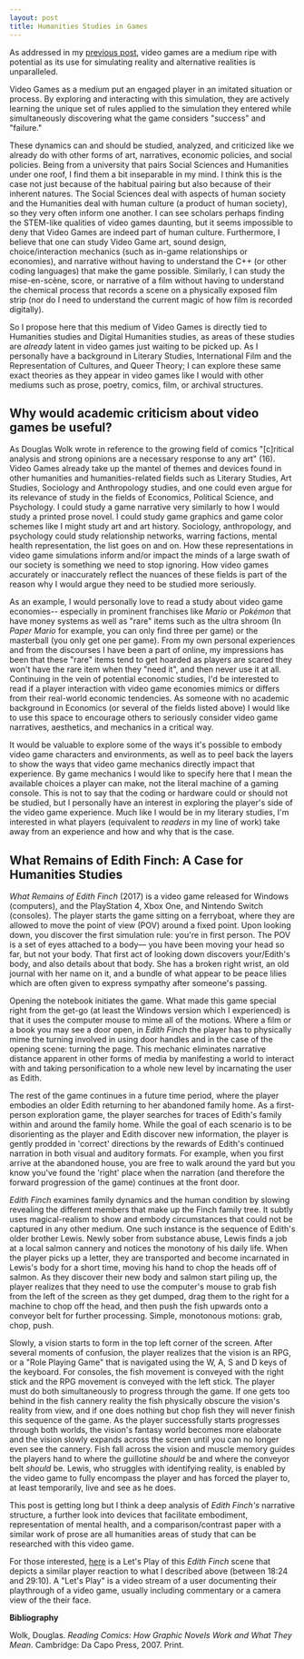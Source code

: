 ```yaml
---
layout: post
title: Humanities Studies in Games
---
```


As addressed in my [previous post](https://sojkowski.github.io/IDH-blog/2020/11/05/humanities-gaming-post.html), video games are a medium ripe with potential as its use for simulating reality and alternative realities is unparalleled. 


Video Games as a medium put an engaged player in an imitated situation or process. By exploring and interacting with this simulation, they are actively learning the unique set of rules applied to the simulation they entered while simultaneously discovering what the game considers "success" and "failure."

These dynamics can and should be studied, analyzed, and criticized like we already do with other forms of art, narratives, economic policies, and social policies. Being from a university that pairs Social Sciences and Humanities under one roof, I find them a bit inseparable in my mind. I think this is the case not just because of the habitual pairing but also because of their inherent natures. The Social Sciences deal with aspects of human society and the Humanities deal with human culture (a product of human society), so they very often inform one another. I can see scholars perhaps finding the STEM-like qualities of video games daunting, but it seems impossible to deny that Video Games are indeed part of human culture. Furthermore, I believe that one can study Video Game art, sound design, choice/interaction mechanics (such as in-game relationships or economies), and narrative without having to understand the C++ (or other coding languages) that make the game possible. Similarly, I can study the mise-en-scène, score, or narrative of a film without having to understand the chemical process that records a scene on a physically exposed film strip (nor do I need to understand the current magic of how film is recorded digitally).

So I propose here that this medium of Video Games is directly tied to Humanities studies and Digital Humanities studies, as areas of these studies are _already_ latent in video games just waiting to be picked up. As I personally have a background in Literary Studies, International Film and the Representation of Cultures, and Queer Theory; I can explore these same exact theories as they appear in video games like I would with other mediums such as prose, poetry, comics, film, or archival structures.

## Why would academic criticism about video games be useful?

As Douglas Wolk wrote in reference to the growing field of comics "[c]ritical analysis and strong opinions are a necessary response to any art" (16). Video Games already take up the mantel of themes and devices found in other humanities and humanities-related fields such as Literary Studies, Art Studies, Sociology and Anthropology studies, and one could even argue for its relevance of study in the fields of Economics, Political Science, and Psychology. I could study a game narrative very similarly to how I would study a printed prose novel. I could study game graphics and game color schemes like I might study art and art history. Sociology, anthropology, and psychology could study relationship networks, warring factions, mental health representation, the list goes on and on. How these representations in video game simulations inform and/or impact the minds of a large swath of our society is something we need to stop ignoring. How video games accurately or inaccurately reflect the nuances of these fields is part of the reason why I would argue they need to be studied more seriously. 

As an example, I would personally love to read a study about video game economies-- especially in prominent franchises like _Mario_ or _Pokémon_ that have money systems as well as "rare" items such as the ultra shroom (In _Paper Mario_ for example, you can only find three per game) or the masterball (you only get one per game). From my own personal experiences and from the discourses I have been a part of online, my impressions has been that these "rare" items tend to get hoarded as players are scared they won't have the rare item when they "need it", and then never use it at all. Continuing in the vein of potential economic studies, I'd be interested to read if a player interaction with video game economies mimics or differs from their real-world economic tendencies. As someone with no academic background in Economics (or several of the fields listed above) I would like to use this space to encourage others to seriously consider video game narratives, aesthetics, and mechanics in a critical way.


It would be valuable to explore some of the ways it's possible to embody video game characters and environments, as well as to peel back the layers to show the ways that video game mechanics directly impact that experience. By game mechanics I would like to specify here that I mean the available choices a player can make, not the literal machine of a gaming console. This is not to say that the coding or hardware could or should not be studied, but I personally have an interest in exploring the player's side of the video game experience. Much like I would be in my literary studies, I'm interested in what players (equivalent to _readers_ in my line of work) take away from an experience and how and why that is the case.


## What Remains of Edith Finch: A Case for Humanities Studies

_What Remains of Edith Finch_ (2017) is a video game released for Windows (computers), and the PlayStation 4, Xbox One, and Nintendo Switch (consoles). The player starts the game sitting on a ferryboat, where they are allowed to move the point of view (POV) around a fixed point. Upon looking down, you discover the first simulation rule: you're in first person. The POV is a set of eyes attached to a body— you have been moving your head so far, but not your body. That first act of looking down discovers your/Edith's body, and also details about that body. She has a broken right wrist, an old journal with her name on it, and a bundle of what appear to be peace lilies which are often given to express sympathy after someone's passing. 

Opening the notebook initiates the game. What made this game special right from the get-go (at least the Windows version which I experienced) is that it uses the computer mouse to mime all of the motions. Where a film or a book you may see a door open, in _Edith Finch_ the player has to physically mime the turning involved in using door handles and in the case of the opening scene: turning the page. This mechanic eliminates narrative distance apparent in other forms of media by manifesting a world to interact with and taking personification to a whole new level by incarnating the user as Edith.

The rest of the game continues in a future time period, where the player embodies an older Edith returning to her abandoned family home. As a first-person exploration game, the player searches for traces of Edith's family within and around the family home. While the goal of each scenario is to be disorienting as the player and Edith discover new information, the player is gently prodded in 'correct' directions by the rewards of Edith's continued narration in both visual and auditory formats. For example, when you first arrive at the abandoned house, you are free to walk around the yard but you know you've found the 'right' place when the narration (and therefore the forward progression of the game) continues at the front door.

_Edith Finch_ examines family dynamics and the human condition by slowing revealing the different members that make up the Finch family tree. It subtly uses magical-realism to show and embody circumstances that could not be captured in any other medium. One such instance is the sequence of Edith's older brother Lewis. Newly sober from substance abuse, Lewis finds a job at a local salmon cannery and notices the monotony of his daily life. When the player picks up a letter, they are transported and become incarnated in Lewis's body for a short time, moving his hand to chop the heads off of salmon. As they discover their new body and salmon start piling up, the player realizes that they need to use the computer's mouse to grab fish from the left of the screen as they get dumped, drag them to the right for a machine to chop off the head, and then push the fish upwards onto a conveyor belt for further processing. Simple, monotonous motions: grab, chop, push. 

Slowly, a vision starts to form in the top left corner of the screen. After several moments of confusion, the player realizes that the vision is an RPG, or a "Role Playing Game" that is navigated using the W, A, S and D keys of the keyboard. For consoles, the fish movement is conveyed with the right stick and the RPG movement is conveyed with the left stick. The player must do both simultaneously to progress through the game. If one gets too behind in the fish cannery reality the fish physically obscure the vision's reality from view, and if one does nothing but chop fish they will never finish this sequence of the game. As the player successfully starts progresses through both worlds, the vision's fantasy world becomes more elaborate and the vision slowly expands across the screen until you can no longer even see the cannery. Fish fall across the vision and muscle memory guides the players hand to where the guillotine _should_ be and where the conveyor belt _should_ be. Lewis, who struggles with identifying reality, is enabled by the video game to fully encompass the player and has forced the player to, at least temporarily, live and see as he does.

This post is getting long but I think a deep analysis of _Edith Finch's_ narrative structure, a further look into devices that facilitate embodiment, representation of mental health, and a comparison/contrast paper with a similar work of prose are all humanities areas of study that can be researched with this video game.


For those interested, [here](https://youtu.be/_Jkioa2UQl8?t=1104) is a Let's Play of this _Edith Finch_ scene that depicts a similar player reaction to what I described above (between 18:24 and 29:10). A "Let's Play" is a video stream of a user documenting their playthrough of a video game, usually including commentary or a camera view of the their face.



**Bibliography**

Wolk, Douglas. _Reading Comics: How Graphic Novels Work and What They Mean_. Cambridge: Da Capo Press, 2007. Print.